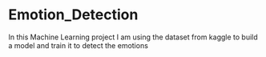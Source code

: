 # Emotion_Detection
In this Machine Learning project I am using the dataset from kaggle to build a model and train it to detect the emotions
